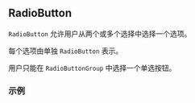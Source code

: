 ## RadioButton

`RadioButton` 允许用户从两个或多个选择中选择一个选项。

每个选项由单独 `RadioButton` 表示。

用户只能在 `RadioButtonGroup` 中选择一个单选按钮。

### 示例
